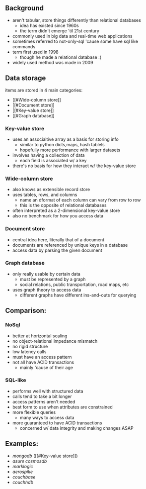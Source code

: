 ## Background
- aren't tabular, store things differently than relational databases
	- idea has existed since 1960s
	- the term didn't emerge 'til 21st century
- commonly used in big data and real-time web applications
- sometimes referred to not-only-sql 'cause some have sql like commands
- term first used in 1998
	- though he made a relational database :(
- widely used method was made in 2009
## Data storage
items are stored in 4 main categories:
- [[#Wide-column store]]
- [[#Document store]]
- [[#Key-value store]]
- [[#Graph database]]
### Key-value store
- uses an associaitive array as a basis for storing info
	- similar to python dicts,maps, hash tablels
	- hopefully more performance with larger datasets
- involves having a collection of data
	- each field is associated w/ a key
- there's no basis for how they interact w/ the key-value store
### Wide-column store
- also knows as extensible record store
- uses tables, rows, and columns
	- name an dformat of each column can vary from row to row
	- this is the opposite of relational databases
- often interpreted as a 2-dimensional key-value store
- also no benchmark for how you access data
### Document store
- central idea here, literally that of a document
- documents are referenced by unique keys in a database
- access data by parsing the given document
### Graph database
- only really usable by certain data
	- must be represented by a graph
	- social relations, public transportation, road maps, etc
- uses graph theory to access data
	- different graphs have different ins-and-outs for querying
## Comparison:
### NoSql
- better at horizontal scaling
- no object-relational impedance mismatch
- no rigid structure
- low latency calls
- must have an access pattern
- not all have ACID transactions
	- mainly 'cause of their age
### SQL-like
- performs well with structured data
- calls tend to take a bit longer
- access patterns aren't needed
- best form to use when attributes are constrained
- more flexible queries
	- many ways to access data
- more guaranteed to have ACID transactions
	- concerned w/ data integrity and making changes ASAP

## Examples:
- *mongodb* ([[#Key-value store]])
- *asure cosmosdb*
- *marklogic*
- *aerospike*
- *couchbase*
- *couchhdb*

